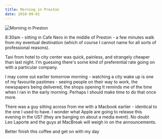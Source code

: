 ```yaml
---
title: Morning in Preston
date: 2010-09-01
---
```


![Morning in Preston](https://source.unsplash.com/2aFp6EWWs58/1600x900)

8:30am - sitting in Cafe Nero in the middle of Preston - a few minutes walk from my eventual destination (which of course I cannot name for all sorts of professional reasons).

Taxi from hotel to city center was quick, painless, and strangely cheaper than last night. I'm guessing there's some kind of preferential rate going on with a particular company.

I may come out earlier tomorrow morning - watching a city wake up is one of my favourite pastimes - seeing people on their way to work, the newspapers being delivered, the shops opening It reminds me of the time when I ran in the early morning. Perhaps I should make time to do that once more.

There was a guy sitting across from me with a Macbook earlier - identical to the one I used to have. I wonder what Apple are going to release this evening in the US? (they are banging on about a media event). No doubt Leo Laporte and the guys at MacBreak will weigh in on the announcements.

Better finish this coffee and get on with my day